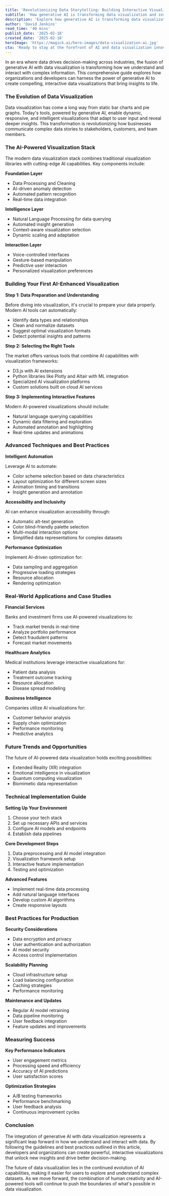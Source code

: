 ```yaml
---
title: 'Revolutionizing Data Storytelling: Building Interactive Visualizations with Generative AI'
subtitle: 'How generative AI is transforming data visualization and insight discovery'
description: 'Explore how generative AI is transforming data visualization by enabling dynamic, interactive insights that turn complex information into compelling stories. Learn about the latest tools, techniques, and best practices for building AI-enhanced visualizations that drive better decision-making across industries.'
author: 'David Jenkins'
read_time: '40 mins'
publish_date: '2025-02-18'
created_date: '2025-02-18'
heroImage: 'https://magick.ai/hero-images/data-visualization-ai.jpg'
cta: 'Ready to stay at the forefront of AI and data visualization innovation? Follow us on LinkedIn for regular updates on cutting-edge developments, expert insights, and practical implementation guides that will help you master the future of data storytelling.'
---
```


In an era where data drives decision-making across industries, the fusion of generative AI with data visualization is transforming how we understand and interact with complex information. This comprehensive guide explores how organizations and developers can harness the power of generative AI to create compelling, interactive data visualizations that bring insights to life.

### The Evolution of Data Visualization

Data visualization has come a long way from static bar charts and pie graphs. Today's tools, powered by generative AI, enable dynamic, responsive, and intelligent visualizations that adapt to user input and reveal deeper insights. This transformation is revolutionizing how businesses communicate complex data stories to stakeholders, customers, and team members.

### The AI-Powered Visualization Stack

The modern data visualization stack combines traditional visualization libraries with cutting-edge AI capabilities. Key components include:

**Foundation Layer**

- Data Processing and Cleaning
- AI-driven anomaly detection
- Automated pattern recognition
- Real-time data integration

**Intelligence Layer**

- Natural Language Processing for data querying
- Automated insight generation
- Context-aware visualization selection
- Dynamic scaling and adaptation

**Interaction Layer**

- Voice-controlled interfaces
- Gesture-based manipulation
- Predictive user interaction
- Personalized visualization preferences

### Building Your First AI-Enhanced Visualization

**Step 1: Data Preparation and Understanding**

Before diving into visualization, it's crucial to prepare your data properly. Modern AI tools can automatically:

- Identify data types and relationships
- Clean and normalize datasets
- Suggest optimal visualization formats
- Detect potential insights and patterns

**Step 2: Selecting the Right Tools**

The market offers various tools that combine AI capabilities with visualization frameworks:

- D3.js with AI extensions
- Python libraries like Plotly and Altair with ML integration
- Specialized AI visualization platforms
- Custom solutions built on cloud AI services

**Step 3: Implementing Interactive Features**

Modern AI-powered visualizations should include:

- Natural language querying capabilities
- Dynamic data filtering and exploration
- Automated annotation and highlighting
- Real-time updates and animations

### Advanced Techniques and Best Practices

**Intelligent Automation**

Leverage AI to automate:

- Color scheme selection based on data characteristics
- Layout optimization for different screen sizes
- Animation timing and transitions
- Insight generation and annotation

**Accessibility and Inclusivity**

AI can enhance visualization accessibility through:

- Automatic alt-text generation
- Color blind-friendly palette selection
- Multi-modal interaction options
- Simplified data representations for complex datasets

**Performance Optimization**

Implement AI-driven optimization for:

- Data sampling and aggregation
- Progressive loading strategies
- Resource allocation
- Rendering optimization

### Real-World Applications and Case Studies

**Financial Services**

Banks and investment firms use AI-powered visualizations to:

- Track market trends in real-time
- Analyze portfolio performance
- Detect fraudulent patterns
- Forecast market movements

**Healthcare Analytics**

Medical institutions leverage interactive visualizations for:

- Patient data analysis
- Treatment outcome tracking
- Resource allocation
- Disease spread modeling

**Business Intelligence**

Companies utilize AI visualizations for:

- Customer behavior analysis
- Supply chain optimization
- Performance monitoring
- Predictive analytics

### Future Trends and Opportunities

The future of AI-powered data visualization holds exciting possibilities:

- Extended Reality (XR) integration
- Emotional intelligence in visualization
- Quantum computing visualization
- Biomimetic data representation

### Technical Implementation Guide

**Setting Up Your Environment**

1. Choose your tech stack
2. Set up necessary APIs and services
3. Configure AI models and endpoints
4. Establish data pipelines

**Core Development Steps**

1. Data preprocessing and AI model integration
2. Visualization framework setup
3. Interactive feature implementation
4. Testing and optimization

**Advanced Features**

- Implement real-time data processing
- Add natural language interfaces
- Develop custom AI algorithms
- Create responsive layouts

### Best Practices for Production

**Security Considerations**

- Data encryption and privacy
- User authentication and authorization
- AI model security
- Access control implementation

**Scalability Planning**

- Cloud infrastructure setup
- Load balancing configuration
- Caching strategies
- Performance monitoring

**Maintenance and Updates**

- Regular AI model retraining
- Data pipeline monitoring
- User feedback integration
- Feature updates and improvements

### Measuring Success

**Key Performance Indicators**

- User engagement metrics
- Processing speed and efficiency
- Accuracy of AI predictions
- User satisfaction scores

**Optimization Strategies**

- A/B testing frameworks
- Performance benchmarking
- User feedback analysis
- Continuous improvement cycles

### Conclusion

The integration of generative AI with data visualization represents a significant leap forward in how we understand and interact with data. By following the guidelines and best practices outlined in this article, developers and organizations can create powerful, interactive visualizations that unlock new insights and drive better decision-making.

The future of data visualization lies in the continued evolution of AI capabilities, making it easier for users to explore and understand complex datasets. As we move forward, the combination of human creativity and AI-powered tools will continue to push the boundaries of what's possible in data visualization.